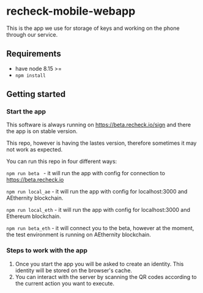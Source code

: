 # recheck-mobile-webapp
This is the app we use for storage of keys and working on the phone through our service.

## Requirements

- have node 8.15 >=
- ``` npm install ```

## Getting started

### Start the app
This software is always running on https://beta.recheck.io/sign and there the app is on stable version. 

This repo, however is having the lastes version, therefore sometimes it may not work as expected. 

You can run this repo in four different ways: 

```npm run beta ``` - it will run the app with config for connection to https://beta.recheck.io

```npm run local_ae``` - it will run the app with config for localhost:3000 and AEthernity blockchain.

```npm run local_eth``` - it will run the app with config for localhost:3000 and Ethereum blockchain.


```npm run beta_eth``` - it will connect you to the beta, however at the moment, the test environment is running on AEthernity blockchain.

### Steps to work with the app 
1. Once you start the app you will be asked to create an identity. This identity will be stored on the browser's cache. 
2. You can interact with the server by scanning the QR codes according to the current action you want to execute. 